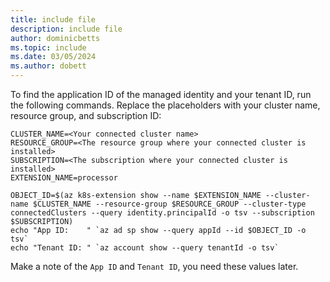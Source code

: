 ```yaml
---
title: include file
description: include file
author: dominicbetts
ms.topic: include
ms.date: 03/05/2024
ms.author: dobett
---
```


To find the application ID of the managed identity and your tenant ID, run the following commands. Replace the placeholders with your cluster name, resource group, and subscription ID:

```azurecli
CLUSTER_NAME=<Your connected cluster name>
RESOURCE_GROUP=<The resource group where your connected cluster is installed>
SUBSCRIPTION=<The subscription where your connected cluster is installed>
EXTENSION_NAME=processor

OBJECT_ID=$(az k8s-extension show --name $EXTENSION_NAME --cluster-name $CLUSTER_NAME --resource-group $RESOURCE_GROUP --cluster-type connectedClusters --query identity.principalId -o tsv --subscription $SUBSCRIPTION)
echo "App ID:    " `az ad sp show --query appId --id $OBJECT_ID -o tsv`
echo "Tenant ID: " `az account show --query tenantId -o tsv`
```

Make a note of the `App ID` and `Tenant ID`, you need these values later.
